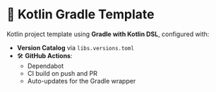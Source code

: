 # 🧪 Kotlin Gradle Template

Kotlin project template using **Gradle with Kotlin DSL**, configured with:

- **Version Catalog** via `libs.versions.toml`
- 🛠️ **GitHub Actions**:
  - Dependabot
  - CI build on push and PR
  - Auto-updates for the Gradle wrapper

